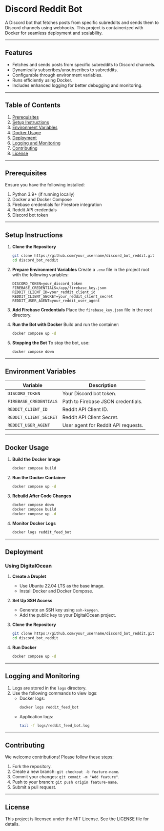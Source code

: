 
# Discord Reddit Bot

A Discord bot that fetches posts from specific subreddits and sends them to Discord channels using webhooks. This project is containerized with Docker for seamless deployment and scalability.

---

## Features
- Fetches and sends posts from specific subreddits to Discord channels.
- Dynamically subscribes/unsubscribes to subreddits.
- Configurable through environment variables.
- Runs efficiently using Docker.
- Includes enhanced logging for better debugging and monitoring.

---

## Table of Contents
1. [Prerequisites](#prerequisites)
2. [Setup Instructions](#setup-instructions)
3. [Environment Variables](#environment-variables)
4. [Docker Usage](#docker-usage)
5. [Deployment](#deployment)
6. [Logging and Monitoring](#logging-and-monitoring)
7. [Contributing](#contributing)
8. [License](#license)

---

## Prerequisites

Ensure you have the following installed:
1. Python 3.9+ (if running locally)
2. Docker and Docker Compose
3. Firebase credentials for Firestore integration
4. Reddit API credentials
5. Discord bot token

---

## Setup Instructions

1. **Clone the Repository**
   ```bash
   git clone https://github.com/your_username/discord_bot_reddit.git
   cd discord_bot_reddit
   ```

2. **Prepare Environment Variables**
   Create a `.env` file in the project root with the following variables:
   ```plaintext
   DISCORD_TOKEN=your_discord_token
   FIREBASE_CREDENTIALS=/app/firebase_key.json
   REDDIT_CLIENT_ID=your_reddit_client_id
   REDDIT_CLIENT_SECRET=your_reddit_client_secret
   REDDIT_USER_AGENT=your_reddit_user_agent
   ```

3. **Add Firebase Credentials**
   Place the `firebase_key.json` file in the root directory.

4. **Run the Bot with Docker**
   Build and run the container:
   ```bash
   docker compose up -d
   ```

5. **Stopping the Bot**
   To stop the bot, use:
   ```bash
   docker compose down
   ```

---

## Environment Variables

| Variable               | Description                                     |
|------------------------|-------------------------------------------------|
| `DISCORD_TOKEN`        | Your Discord bot token.                        |
| `FIREBASE_CREDENTIALS` | Path to Firebase JSON credentials.             |
| `REDDIT_CLIENT_ID`     | Reddit API Client ID.                          |
| `REDDIT_CLIENT_SECRET` | Reddit API Client Secret.                      |
| `REDDIT_USER_AGENT`    | User agent for Reddit API requests.            |

---

## Docker Usage

1. **Build the Docker Image**
   ```bash
   docker compose build
   ```

2. **Run the Docker Container**
   ```bash
   docker compose up -d
   ```

3. **Rebuild After Code Changes**
   ```bash
   docker compose down
   docker compose build
   docker compose up -d
   ```

4. **Monitor Docker Logs**
   ```bash
   docker logs reddit_feed_bot
   ```

---

## Deployment

### Using DigitalOcean
1. **Create a Droplet**
   - Use Ubuntu 22.04 LTS as the base image.
   - Install Docker and Docker Compose.

2. **Set Up SSH Access**
   - Generate an SSH key using `ssh-keygen`.
   - Add the public key to your DigitalOcean project.

3. **Clone the Repository**
   ```bash
   git clone https://github.com/your_username/discord_bot_reddit.git
   cd discord_bot_reddit
   ```

4. **Run Docker**
   ```bash
   docker compose up -d
   ```

---

## Logging and Monitoring

1. Logs are stored in the `logs` directory.
2. Use the following commands to view logs:
   - Docker logs:
     ```bash
     docker logs reddit_feed_bot
     ```
   - Application logs:
     ```bash
     tail -f logs/reddit_feed_bot.log
     ```

---

## Contributing

We welcome contributions! Please follow these steps:
1. Fork the repository.
2. Create a new branch: `git checkout -b feature-name`.
3. Commit your changes: `git commit -m "Add feature"`.
4. Push to your branch: `git push origin feature-name`.
5. Submit a pull request.

---

## License

This project is licensed under the MIT License. See the LICENSE file for details.
